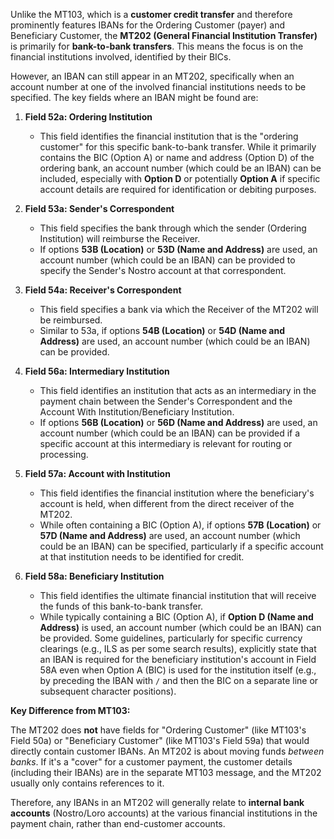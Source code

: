 Unlike the MT103, which is a **customer credit transfer** and therefore prominently features IBANs for the Ordering Customer (payer) and Beneficiary Customer, the **MT202 (General Financial Institution Transfer)** is primarily for **bank-to-bank transfers**. This means the focus is on the financial institutions involved, identified by their BICs.

However, an IBAN can still appear in an MT202, specifically when an account number at one of the involved financial institutions needs to be specified. The key fields where an IBAN might be found are:

1.  **Field 52a: Ordering Institution**
    * This field identifies the financial institution that is the "ordering customer" for this specific bank-to-bank transfer. While it primarily contains the BIC (Option A) or name and address (Option D) of the ordering bank, an account number (which could be an IBAN) can be included, especially with **Option D** or potentially **Option A** if specific account details are required for identification or debiting purposes.

2.  **Field 53a: Sender's Correspondent**
    * This field specifies the bank through which the sender (Ordering Institution) will reimburse the Receiver.
    * If options **53B (Location)** or **53D (Name and Address)** are used, an account number (which could be an IBAN) can be provided to specify the Sender's Nostro account at that correspondent.

3.  **Field 54a: Receiver's Correspondent**
    * This field specifies a bank via which the Receiver of the MT202 will be reimbursed.
    * Similar to 53a, if options **54B (Location)** or **54D (Name and Address)** are used, an account number (which could be an IBAN) can be provided.

4.  **Field 56a: Intermediary Institution**
    * This field identifies an institution that acts as an intermediary in the payment chain between the Sender's Correspondent and the Account With Institution/Beneficiary Institution.
    * If options **56B (Location)** or **56D (Name and Address)** are used, an account number (which could be an IBAN) can be provided if a specific account at this intermediary is relevant for routing or processing.

5.  **Field 57a: Account with Institution**
    * This field identifies the financial institution where the beneficiary's account is held, when different from the direct receiver of the MT202.
    * While often containing a BIC (Option A), if options **57B (Location)** or **57D (Name and Address)** are used, an account number (which could be an IBAN) can be specified, particularly if a specific account at that institution needs to be identified for credit.

6.  **Field 58a: Beneficiary Institution**
    * This field identifies the ultimate financial institution that will receive the funds of this bank-to-bank transfer.
    * While typically containing a BIC (Option A), if **Option D (Name and Address)** is used, an account number (which could be an IBAN) can be provided. Some guidelines, particularly for specific currency clearings (e.g., ILS as per some search results), explicitly state that an IBAN is required for the beneficiary institution's account in Field 58A even when Option A (BIC) is used for the institution itself (e.g., by preceding the IBAN with `/` and then the BIC on a separate line or subsequent character positions).

**Key Difference from MT103:**

The MT202 does **not** have fields for "Ordering Customer" (like MT103's Field 50a) or "Beneficiary Customer" (like MT103's Field 59a) that would directly contain customer IBANs. An MT202 is about moving funds *between banks*. If it's a "cover" for a customer payment, the customer details (including their IBANs) are in the separate MT103 message, and the MT202 usually only contains references to it.

Therefore, any IBANs in an MT202 will generally relate to **internal bank accounts** (Nostro/Loro accounts) at the various financial institutions in the payment chain, rather than end-customer accounts.
